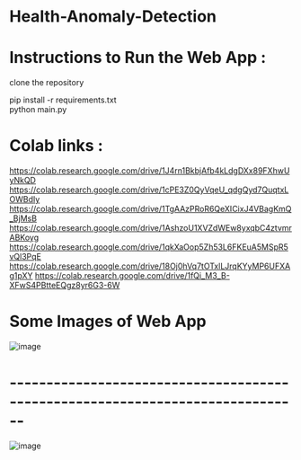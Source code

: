 # Health-Anomaly-Detection

# Instructions to Run the Web App :
clone the repository

pip install -r requirements.txt <br />
python main.py

# Colab links : 
https://colab.research.google.com/drive/1J4rn1BkbjAfb4kLdgDXx89FXhwUyNkQD
https://colab.research.google.com/drive/1cPE3Z0QyVqeU_qdgQyd7QuqtxLOWBdIy
https://colab.research.google.com/drive/1TgAAzPRoR6QeXICixJ4VBagKmQ_BjMsB
https://colab.research.google.com/drive/1AshzoU1XVZdWEw8yxqbC4ztvmrABKoyg
https://colab.research.google.com/drive/1qkXaOop5Zh53L6FKEuA5MSpR5vQl3PqE
https://colab.research.google.com/drive/18Oj0hVq7tOTxlLJrqKYyMP6UFXAg1pXY
https://colab.research.google.com/drive/1fQi_M3_B-XFwS4PBtteEQgz8yr6G3-6W

# Some Images of Web App
![image](https://user-images.githubusercontent.com/56959982/180250802-69113b35-3295-498c-b589-c100d785f756.png)

# ------------------------------------------------------------------------------

![image](https://user-images.githubusercontent.com/56959982/180251411-8ede767d-c694-4252-91be-0318a9ebec03.png)





